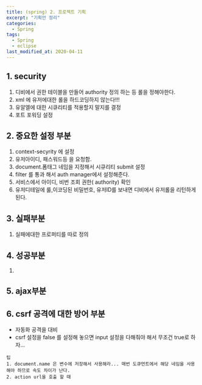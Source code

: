 ```yaml
---
title: (spring) 2. 프로젝트 기획
excerpt: "기획안 정리"
categories:
  - Spring 
tags:
  - Spring
  - eclipse
last_modified_at: 2020-04-11
---
```


## 1. security

1. 디비에서 권한 테이블을 만들어 authority 정의 하는 등 롤을 정해야한다. 
2. xml 에 유저에대한 롤을 하드코딩하지 않는다!!!
3. 유알엘에 대한 시큐리티를 적용할지 말지를 결정
4. 포트 포워딩 설정


## 2. 중요한 설정 부분
1. context-secyrity 에 설정
2. 유저아이디, 패스워드등 을 요청함.
3. document.폼태그 네임을 지정해서 시큐리티 submit 설정
4. filter 를 통과 해서 auth manager에서 설정해준다.
5. 서비스에서 아이디, 비번 조회 권한( authority) 확인
6. 유저디테일에 룰,이코딩된 비밀번호, 유저ID를 보내면 디비에서 유저롤을 리턴하게 된다.

## 3. 실패부분
1. 실패에대한 프로퍼티를 따로 정의 

## 4. 성공부분
1. 

## 5. ajax부분

## 6. csrf 공격에 대한 방어 부분
- 자동화 공격을 대비
- csrf 설정을 false 를 설정해 놓으면 input 설정을 다해줘야 해서 무조건 true로 하자...


```
팁 
1. document.name 은 변수에 저장해서 사용해라... 매번 도큐먼트에서 해당 네임을 사용해야 하므로 속도 차이가 난다.
2. action url을 호출 할 때
```